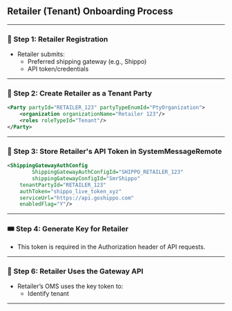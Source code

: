 ## Retailer (Tenant) Onboarding Process

---

### 📝 Step 1: Retailer Registration
- Retailer submits:
    - Preferred shipping gateway (e.g., Shippo)
    - API token/credentials

---

### 🧱 Step 2: Create Retailer as a Tenant Party
```xml
<Party partyId="RETAILER_123" partyTypeEnumId="PtyOrganization">
    <organization organizationName="Retailer 123"/>
    <roles roleTypeId="Tenant"/>
</Party>
```

---

### 🔐 Step 3: Store Retailer's API Token in SystemMessageRemote
```xml
<ShippingGatewayAuthConfig
        ShippingGatewayAuthConfigId="SHIPPO_RETAILER_123"
        shippingGatewayConfigId="SmrShippo"
    tenantPartyId="RETAILER_123"
    authToken="shippo_live_token_xyz"
    serviceUrl="https://api.goshippo.com"
    enabledFlag="Y"/>
```

---

### 🎟️ Step 4: Generate Key for Retailer
- This token is required in the Authorization header of API requests.

---

### 📡 Step 6: Retailer Uses the Gateway API
- Retailer’s OMS uses the key token to:
    - Identify tenant

---
